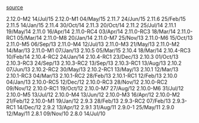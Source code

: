 [source](https://issues.scala-lang.org/projects/SI?selectedItem=com.atlassian.jira.jira-projects-plugin:release-page&status=released&page=1)

2.12.0-M2   14/Jul/15
2.12.0-M1   04/May/15
2.11.7      24/Jun/15
2.11.6      25/Feb/15
2.11.5      14/Jan/15
2.11.4      30/Oct/14
2.11.3      20/Oct/14
2.11.2      25/Jul/14
2.11.1      19/May/14
2.11.0      16/Apr/14
2.11.0-RC4  03/Apr/14
2.11.0-RC3  18/Mar/14
2.11.0-RC1  05/Mar/14
2.11.0-M8   20/Jan/14
2.11.0-M7   25/Nov/13
2.11.0-M6   15/Oct/13
2.11.0-M5   06/Sep/13
2.11.0-M4   12/Jul/13
2.11.0-M3   21/May/13
2.11.0-M2   14/Mar/13
2.11.0-M1   07/Jan/13
2.10.5      05/Mar/15
2.10.4      18/Mar/14
2.10.4-RC3  10/Feb/14
2.10.4-RC2  24/Jan/14
2.10.4-RC1  23/Dec/13
2.10.3      01/Oct/13
2.10.3-RC3  24/Sep/13
2.10.3-RC2  13/Sep/13
2.10.3-RC1  13/Aug/13
2.10.2      07/Jun/13
2.10.2-RC2  30/May/13
2.10.2-RC1  13/May/13
2.10.1      12/Mar/13
2.10.1-RC3  04/Mar/13
2.10.1-RC2  28/Feb/13
2.10.1-RC1  12/Feb/13
2.10.0      04/Jan/13
2.10.0-RC5  12/Dec/12
2.10.0-RC3  28/Nov/12
2.10.0-RC2  09/Nov/12
2.10.0-RC1  19/Oct/12
2.10.0-M7   27/Aug/12
2.10.0-M6   31/Jul/12
2.10.0-M5   13/Jul/12
2.10.0-M4   13/Jun/12
2.10.0-M3   16/Apr/12
2.10.0-M2   21/Feb/12
2.10.0-M1   19/Jan/12
2.9.3       28/Feb/13
2.9.3-RC2   07/Feb/13
2.9.3-RC1   14/Dec/12
2.9.2       13/Apr/12
2.9.1       31/Aug/11
2.9.0-1     25/May/11
2.9.0       12/May/11
2.8.1       09/Nov/10
2.8.0       14/Jul/10